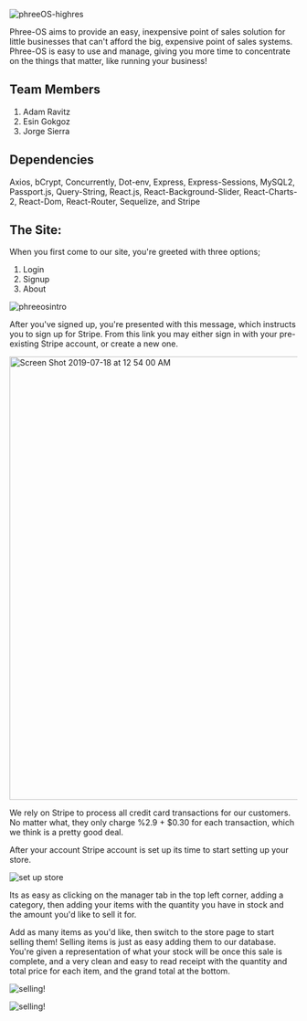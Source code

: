 ![phreeOS-highres](https://user-images.githubusercontent.com/46004362/61429932-1fc5f900-a8f6-11e9-8a94-e6820aa212da.png)

Phree-OS aims to provide an easy, inexpensive point of sales solution for little businesses that can't afford the big, expensive point of sales systems. Phree-OS is easy to use and manage, giving you more time to concentrate on the things that matter, like running your business!

## Team Members
1. Adam Ravitz
2. Esin Gokgoz
3. Jorge Sierra 

## Dependencies
Axios, bCrypt, Concurrently, Dot-env, Express, Express-Sessions, MySQL2, Passport.js, Query-String, React.js, React-Background-Slider, React-Charts-2, React-Dom, React-Router, Sequelize, and Stripe

## The Site:

When you first come to our site, you're greeted with three options;
1. Login
2. Signup
3. About

![phreeosintro](https://user-images.githubusercontent.com/46004362/61429847-d70e4000-a8f5-11e9-87f7-e46049728291.gif)

After you've signed up, you're presented with this message, which instructs you to sign up for Stripe. From this link you may either sign in with your pre-existing Stripe account, or create a new one.  

<img width="776" alt="Screen Shot 2019-07-18 at 12 54 00 AM" src="https://user-images.githubusercontent.com/46004362/61430029-9236d900-a8f6-11e9-9508-83443e833b06.png">

We rely on Stripe to process all credit card transactions for our customers.  No matter what, they only charge %2.9 + $0.30 for each transaction, which we think is a pretty good deal.

After your account Stripe account is set up its time to start setting up your store.

![set up store](https://user-images.githubusercontent.com/46004362/61430532-13db3680-a8f8-11e9-83df-457635956763.gif)

Its as easy as clicking on the manager tab in the top left corner, adding a category, then adding your items with the quantity you have in stock and the amount you'd like to sell it for. 

Add as many items as you'd like, then switch to the store page to start selling them! Selling items is just as easy adding them to our database.  You're given a representation of what your stock will be once this sale is complete, and a very clean and easy to read receipt with the quantity and total price for each item, and the grand total at the bottom.  

![selling!](https://user-images.githubusercontent.com/46004362/61430794-273ad180-a8f9-11e9-9a59-7d3f5dbed3ff.gif)



![selling!](https://user-images.githubusercontent.com/46004362/61430794-273ad180-a8f9-11e9-9a59-7d3f5dbed3ff.gif)




